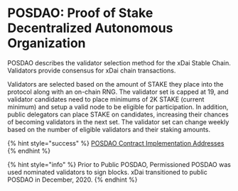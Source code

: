 # POSDAO: Proof of Stake Decentralized Autonomous Organization

POSDAO describes the validator selection method for the xDai Stable Chain.  Validators provide consensus for xDai chain transactions.

Validators are selected based on the amount of STAKE they place into the protocol along with an on-chain RNG. The validator set is capped at 19, and validator candidates need to place minimums of 2K STAKE \(current minimum\) and setup a valid node to be eligible for participation. In addition, public delegators can place STAKE on candidates, increasing their chances of becoming validators in the next set. The validator set can change weekly based on the number of eligible validators and their staking amounts.

{% hint style="success" %}
[POSDAO Contract Implementation Addresses](https://github.com/poanetwork/poa-chain-spec/blob/dai/contracts.json#L9)
{% endhint %}

{% hint style="info" %}
Prior to Public POSDAO, Permissioned POSDAO was used nominated validators to sign blocks. xDai transitioned to public POSDAO in December, 2020.
{% endhint %}


